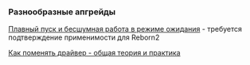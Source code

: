 ### Разнообразные апгрейды

[Плавный пуск и бесшумная работа в режиме ожидания](https://www.youtube.com/watch?v=wAFuxwjFUGo&ab_channel=DenisDrugov) - требуется подтверждение применимости для Reborn2

[Как поменять драйвер - общая теория и практика](https://youtu.be/MQE7OZ34_eE)
